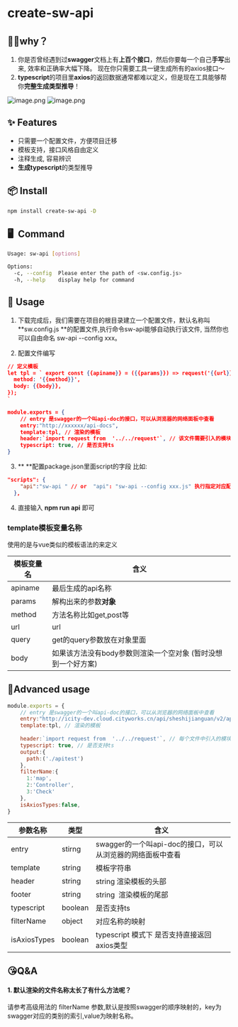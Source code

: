 # create-sw-api

## 🙋‍♂️why？

1. 你是否曾经遇到过**swagger**文档上有**上百个接口**，然后你要每一个自己**手写**出来, 效率和正确率大幅下降。 现在你只需要工具一键生成所有的axios接口～
1. **typescript**的项目里**axios**的返回数据通常都难以定义，但是现在工具能够帮你**完整生成类型推导**！



![image.png](https://cdn.nlark.com/yuque/0/2020/png/276215/1595924490964-944d06da-16a1-4baf-b673-0752e6f6f2b2.png#align=left&display=inline&height=256&margin=%5Bobject%20Object%5D&name=image.png&originHeight=512&originWidth=1776&size=127737&status=done&style=none&width=888)
![image.png](https://cdn.nlark.com/yuque/0/2020/png/276215/1595924461701-a4596403-2954-45f9-973d-91d9016f3cda.png#align=left&display=inline&height=232&margin=%5Bobject%20Object%5D&name=image.png&originHeight=464&originWidth=940&size=47344&status=done&style=none&width=470)

## ✨ Features

- 只需要一个配置文件，方便项目迁移
- 模板支持，接口风格自由定义
- 注释生成, 容易辨识
- **生成typescript**的类型推导

## 📦 Install


```bash
npm install create-sw-api -D
```


## 🖥  Command


```bash
Usage: sw-api [options]

Options:
  -c, --config  Please enter the path of <sw.config.js>
  -h, --help    display help for command
```


## 🔨 Usage


1.  下载完成后，我们需要在项目的根目录建立一个配置文件，默认名称叫 **sw.config.js **的配置文件,执行命令sw-api能够自动执行该文件, 当然你也可以自由命名 sw-api --config xxx。



2. 配置文件编写

```json
// 定义模板
let tpl = ` export const {{apiname}} = ({{params}}) => request('{{url}}', {{{query}}}, {
  method: '{{method}}',
  body: {{body}},
});
`

module.exports = {
    // entry 是swagger的一个叫api-doc的接口，可以从浏览器的网络面板中查看
    entry:"http://xxxxxx/api-docs",
    template:tpl, // 渲染的模板
    header:`import request from  '../../request'`, // 该文件需要引入的模块
    typescript: true, // 是否支持ts
}
```

3. ** **配置package.json里面script的字段 比如:  

```json
"scripts": {
    "api":"sw-api " // or  "api": "sw-api --config xxx.js" 执行指定对应配置文件
  },
```

4.  直接输入 **npm run api** 即可



### template模板变量名称


使用的是与vue类似的模板语法的来定义



| 模板变量名 | 含义                                                         |
| ---------- | ------------------------------------------------------------ |
| apiname    | 最后生成的api名称                                            |
| params     | 解构出来的参数**对象**                                       |
| method     | 方法名称比如get,post等                                       |
| url        | url                                                          |
| query      | get的query参数放在对象里面                                   |
| body       | 如果该方法没有body参数则渲染一个空对象 (暂时没想到一个好方案) |







## 📝Advanced usage


```javascript
module.exports = {
    // entry 是swagger的一个叫api-doc的接口，可以从浏览器的网络面板中查看
    entry:"http://icity-dev.cloud.cityworks.cn/api/sheshijianguan/v2/api-docs",
    template:tpl, // 渲染的模板
 
    header:`import request from  '../../request'`, // 每个文件中引入的模块
    typescript: true, // 是否支持ts
    output:{
      path:('./apitest')
    },
    filterName:{
      1:'map',
      2:'Controller',
      3:'Check'
    },
    isAxiosTypes:false, 
}
```



| 参数名称     | 类型    | 含义                                                       |
| ------------ | ------- | ---------------------------------------------------------- |
| entry        | stirng  | swagger的一个叫api-doc的接口，可以从浏览器的网络面板中查看 |
| template     | string  | 模板字符串                                                 |
| header       | string  | string 渲染模板的头部                                      |
| footer       | string  | string  渲染模板的尾部                                     |
| typescript   | boolean | 是否支持ts                                                 |
| filterName   | object  | 对应名称的映射                                             |
| isAxiosTypes | boolean | typescript 模式下 是否支持直接返回axios类型                |



## 😘Q&A


#### 1. 默认渲染的文件名称太长了有什么方法呢？


请参考高级用法的 filterName 参数,默认是按照swagger的顺序映射的，key为swagger对应的类别的索引,value为映射名称。

